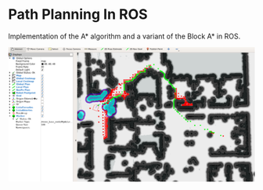 # Path Planning In ROS

Implementation of the A\* algorithm and a variant of the Block A\* in ROS.

![Title](https://raw.githubusercontent.com/FedericoGarciaGarcia/PathPlanningInROS/master/PathPlanningInROS/Pictures/3_ba256.png)